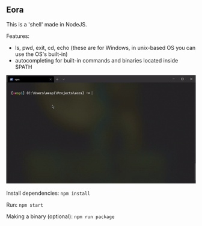 ## Eora

This is a 'shell' made in NodeJS.

Features:
* ls, pwd, exit, cd, echo (these are for Windows, in unix-based OS you can use the OS's built-in)
* autocompleting for built-in commands and binaries located inside $PATH

![Sample GIF](sample/sample.gif)

Install dependencies:
`npm install`

Run:
`npm start`

Making a binary (optional):
`npm run package`